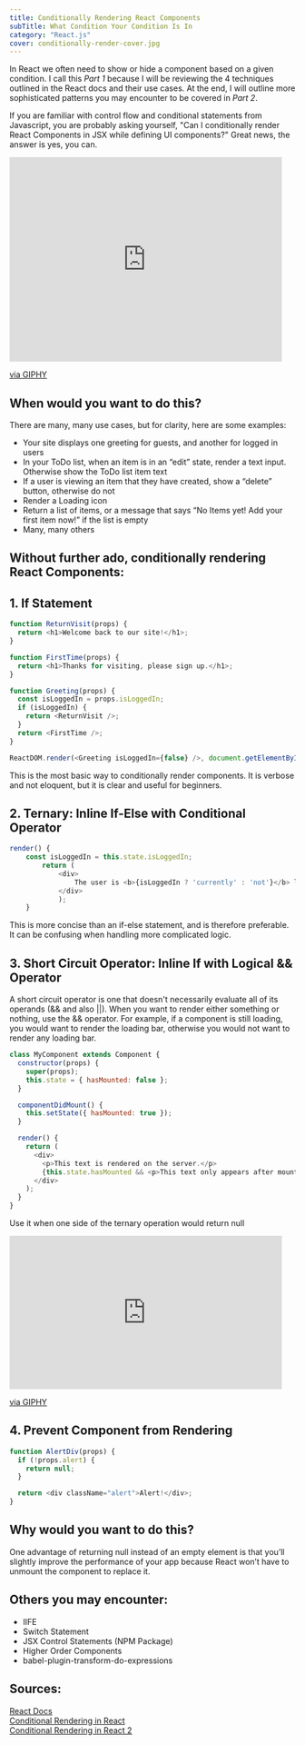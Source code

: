 ```yaml
---
title: Conditionally Rendering React Components 
subTitle: What Condition Your Condition Is In
category: "React.js"
cover: conditionally-render-cover.jpg
---
```


In React we often need to show or hide a component based on a given condition. I call this _Part 1_ because I will be reviewing the 4 techniques outlined in the React docs and their use cases. At the end, I will outline more sophisticated patterns you may encounter to be covered in _Part 2_.

If you are familiar with control flow and conditional statements from Javascript, you are probably asking yourself, "Can I conditionally render React Components in JSX while defining UI components?" Great news, the answer is yes, you can.

<iframe src="https://giphy.com/embed/l3q2Z6S6n38zjPswo" width="480" height="360" frameBorder="0" class="giphy-embed" allowFullScreen></iframe><p><a href="https://giphy.com/gifs/reactionseditor-guy-celebrate-l3q2Z6S6n38zjPswo">via GIPHY</a></p>

## When would you want to do this?

There are many, many use cases, but for clarity, here are some examples:

* Your site displays one greeting for guests, and another for logged in users
* In your ToDo list, when an item is in an “edit” state, render a text input. Otherwise show the ToDo list item text
* If a user is viewing an item that they have created, show a “delete” button, otherwise do not
* Render a Loading icon
* Return a list of items, or a message that says “No Items yet! Add your first item now!” if the list is empty
* Many, many others

## Without further ado, conditionally rendering React Components:

## 1. If Statement

```javascript
function ReturnVisit(props) {
  return <h1>Welcome back to our site!</h1>;
}

function FirstTime(props) {
  return <h1>Thanks for visiting, please sign up.</h1>;
}

function Greeting(props) {
  const isLoggedIn = props.isLoggedIn;
  if (isLoggedIn) {
    return <ReturnVisit />;
  }
  return <FirstTime />;
}

ReactDOM.render(<Greeting isLoggedIn={false} />, document.getElementById("root"));
```

This is the most basic way to conditionally render components. It is verbose and not eloquent, but it is clear and useful for beginners.

## 2. Ternary: Inline If-Else with Conditional Operator

```javascript
render() {
    const isLoggedIn = this.state.isLoggedIn;
        return (
            <div>
                The user is <b>{isLoggedIn ? 'currently' : 'not'}</b> logged in.
            </div>
            );
    }
```

This is more concise than an if-else statement, and is therefore preferable. It can be confusing when handling more complicated logic.

## 3. Short Circuit Operator: Inline If with Logical && Operator

A short circuit operator is one that doesn't necessarily evaluate all of its operands (&& and also ||). When you want to render either something or nothing, use the && operator. For example, if a component is still loading, you would want to render the loading bar, otherwise you would not want to render any loading bar.

```javascript
class MyComponent extends Component {
  constructor(props) {
    super(props);
    this.state = { hasMounted: false };
  }

  componentDidMount() {
    this.setState({ hasMounted: true });
  }

  render() {
    return (
      <div>
        <p>This text is rendered on the server.</p>
        {this.state.hasMounted && <p>This text only appears after mounting.</p>}
      </div>
    );
  }
}
```

Use it when one side of the ternary operation would return null

<iframe src="https://giphy.com/embed/d3esZCZswxLI8UOA" width="480" height="270" frameBorder="0" class="giphy-embed" allowFullScreen></iframe><p><a href="https://giphy.com/gifs/ufc-sport-d3esZCZswxLI8UOA">via GIPHY</a></p>

## 4. Prevent Component from Rendering

```javascript
function AlertDiv(props) {
  if (!props.alert) {
    return null;
  }

  return <div className="alert">Alert!</div>;
}
```

## Why would you want to do this?

One advantage of returning null instead of an empty element is that you’ll slightly improve the performance of your app because React won’t have to unmount the component to replace it.

## Others you may encounter:

* IIFE
* Switch Statement
* JSX Control Statements (NPM Package)
* Higher Order Components
* babel-plugin-transform-do-expressions

## Sources:

[React Docs](https://reactjs.org/docs/conditional-rendering.html)<br>
[Conditional Rendering in React](https://www.robinwieruch.de/conditional-rendering-react/)<br>
[Conditional Rendering in React 2](https://blog.logrocket.com/conditional-rendering-in-react-c6b0e5af381e)
